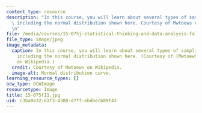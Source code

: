 ```yaml
---
content_type: resource
description: "In this course, you will learn about several types of sampling distributions,\
  \ including the normal distribution shown here. Courtesy of Mwtoews on Wikipedia.\r\
  \n"
file: /media/courses/15-075j-statistical-thinking-and-data-analysis-fall-2011/c3ba8e3261f34300d7ffebdbecb89f43_15-075f11.jpg
file_type: image/jpeg
image_metadata:
  caption: In this course, you will learn about several types of sampling distributions,
    including the normal distribution shown here. (Courtesy of [Mwtoews](http://en.wikipedia.org/wiki/File:Standard_deviation_diagram.svg)
    on Wikipedia.)
  credit: Courtesy of Mwtoews on Wikipedia.
  image-alt: Normal distribution curve.
learning_resource_types: []
ocw_type: OCWImage
resourcetype: Image
title: 15-075f11.jpg
uid: c3ba8e32-61f3-4300-d7ff-ebdbecb89f43
---
```

